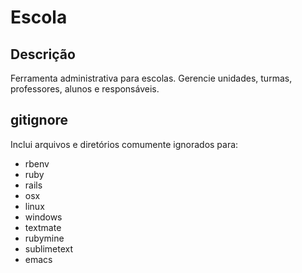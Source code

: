 Escola
===

Descrição
---

Ferramenta administrativa para escolas. Gerencie unidades, turmas, professores, alunos e responsáveis.

gitignore
---

Inclui arquivos e diretórios comumente ignorados para:

* rbenv
* ruby
* rails
* osx
* linux
* windows
* textmate
* rubymine
* sublimetext
* emacs
